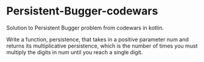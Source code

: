 # Persistent-Bugger-codewars
Solution to Persistent Bugger problem from codewars in kotlin.

Write a function, persistence, that takes in a positive parameter num and returns its multiplicative persistence,
which is the number of times you must multiply the digits in num until you reach a single digit.
